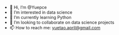 - 👋 Hi, I’m @Yuepce
- 👀 I’m interested in data science 
- 🌱 I’m currently learning Python 
- 💞️ I’m looking to collaborate on data science projects
- 📫 How to reach me: yuetao.april@gmail.com

<!---
Yuepce/Yuepce is a ✨ special ✨ repository because its `README.md` (this file) appears on your GitHub profile.
You can click the Preview link to take a look at your changes.
--->

